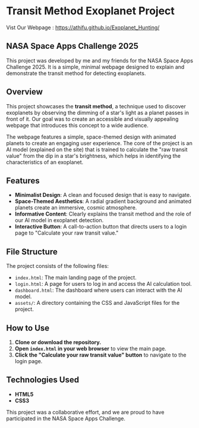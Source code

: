 # Transit Method Exoplanet Project

Vist Our Webpage : https://athifu.github.io/Exoplanet_Hunting/
## NASA Space Apps Challenge 2025

This project was developed by me and my friends for the NASA Space Apps Challenge 2025. It is a simple, minimal webpage designed to explain and demonstrate the transit method for detecting exoplanets.

## Overview

This project showcases the **transit method**, a technique used to discover exoplanets by observing the dimming of a star's light as a planet passes in front of it. Our goal was to create an accessible and visually appealing webpage that introduces this concept to a wide audience.

The webpage features a simple, space-themed design with animated planets to create an engaging user experience. The core of the project is an AI model (explained on the site) that is trained to calculate the "raw transit value" from the dip in a star's brightness, which helps in identifying the characteristics of an exoplanet.

## Features

-   **Minimalist Design**: A clean and focused design that is easy to navigate.
-   **Space-Themed Aesthetics**: A radial gradient background and animated planets create an immersive, cosmic atmosphere.
-   **Informative Content**: Clearly explains the transit method and the role of our AI model in exoplanet detection.
-   **Interactive Button**: A call-to-action button that directs users to a login page to "Calculate your raw transit value."

## File Structure

The project consists of the following files:

-   `index.html`: The main landing page of the project.
-   `login.html`: A page for users to log in and access the AI calculation tool.
-   `dashboard.html`: The dashboard where users can interact with the AI model.
-   `assets/`: A directory containing the CSS and JavaScript files for the project.

## How to Use

1.  **Clone or download the repository.**
2.  **Open `index.html` in your web browser** to view the main page.
3.  **Click the "Calculate your raw transit value" button** to navigate to the login page.

## Technologies Used

-   **HTML5**
-   **CSS3**

This project was a collaborative effort, and we are proud to have participated in the NASA Space Apps Challenge.
